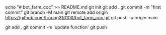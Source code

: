 echo "# bot_farm_coc" >> README.md
git init
git add .
git commit -m "first commit"
git branch -M main
git remote add origin https://github.com/truong310100/bot_farm_coc.git
git push -u origin main

git add .
git commit -m 'update function'
git push
